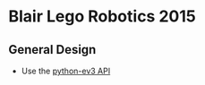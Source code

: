 Blair Lego Robotics 2015
========================

General Design
--------------
* Use the [python-ev3 API](https://github.com/topikachu/python-ev3)

